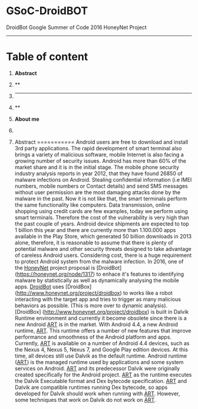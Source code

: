 # GSoC-DroidBOT
DroidBot Google Summer of Code 2016 HoneyNet Project
*****************************************************
Table of content
================

1. **Abstract** 
2. **
3. ****
4. **
5. **About me**
6. 

1. Abstract
===========
Android users are free to download and install 3rd party applications. The rapid development of smart terminal also brings a variety of malicious software, mobile Internet is also facing a growing number of security issues. Android has more than 60% of the market share and it is in the initial stage. The mobile phone security industry analysis reports in year 2012, that they have found 26850 of malware infections on Android. Stealing confidential information (i.e IMEI numbers, mobile numbers or Contact details) and send SMS messages without user permission are the most damaging attacks done by the malware in the past. Now it is not like that, the smart terminals perform the same functionality like computers. Data transmission, online shopping using credit cards are few examples, today we perform using smart terminals. Therefore the cost of the vulnerability is very high than the past couple of years. Android device shipments are expected to top 1 billion this year and there are currently more than 1.100.000 apps available in the Play Store, which generated 50 billion downloads in 2013 alone, therefore, it is reasonable to assume that there is plenty of potential malware and other security threats designed to take advantage of careless Android users. Considering cost, there is a huge requirement to protect Android system from the malware infection. 
In 2016, one of the [HoneyNet](https://honeynet.org) project proposal is 
[DroidBot] (https://honeynet.org/node/1317) to enhace it's features to identifying malware by statistically as well as dynamically analysing the mobile apps. [DroidBot](https://honeynet.org/node/1317) uses 
[DroidBox] (http://www.honeynet.org/project/droidbox) to works like a robot interacting with the target app and tries to trigger as many malicious behaviors as possible. (This is more over to dynamic analysis).
[DroidBox] (http://www.honeynet.org/project/droidbox) is built in Dalvik Runtime environment and currently it become obsolete since there is a new Android [ART](https://en.wikipedia.org/wiki/Android_Runtime) is in the market. With Android 4.4, a new Android runtime, [ART](https://en.wikipedia.org/wiki/Android_Runtime). This runtime offers a number of new features that improve performance and smoothness of the Android platform and apps. Currently, [ART](https://en.wikipedia.org/wiki/Android_Runtime) is available on a number of Android 4.4 devices, such as the Nexus 4, Nexus 5, Nexus 7, and Google Play edition devices. At this time, all devices still use Dalvik as the default runtime. Android runtime ([ART](https://en.wikipedia.org/wiki/Android_Runtime)) is the managed runtime used by applications and some system services on Android. [ART](https://en.wikipedia.org/wiki/Android_Runtime) and its predecessor Dalvik were originally created specifically for the Android project. [ART](https://en.wikipedia.org/wiki/Android_Runtime) as the runtime executes the Dalvik Executable format and Dex bytecode specification. [ART](https://en.wikipedia.org/wiki/Android_Runtime) and Dalvik are compatible runtimes running Dex bytecode, so apps developed for Dalvik should work when running with [ART](https://en.wikipedia.org/wiki/Android_Runtime). However, some techniques that work on Dalvik do not work on [ART](https://en.wikipedia.org/wiki/Android_Runtime).
